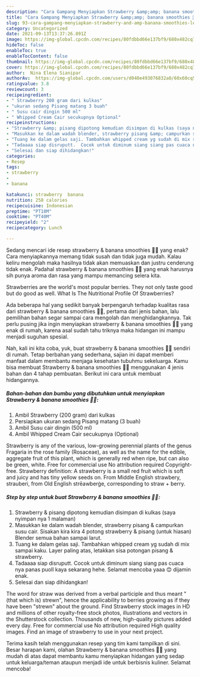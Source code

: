 ```yaml
---
description: "Cara Gampang Menyiapkan Strawberry &amp;amp; banana smoothies 🍓🍌, Lezat"
title: "Cara Gampang Menyiapkan Strawberry &amp;amp; banana smoothies 🍓🍌, Lezat"
slug: 93-cara-gampang-menyiapkan-strawberry-and-amp-banana-smoothies-lezat
category: Uncategorized
date: 2021-09-13T13:37:26.891Z
image: https://img-global.cpcdn.com/recipes/80fdbbd66e137bf9/680x482cq70/strawberry-banana-smoothies-foto-resep-utama.jpg
hideToc: false
enableToc: true
enableTocContent: false
thumbnail: https://img-global.cpcdn.com/recipes/80fdbbd66e137bf9/680x482cq70/strawberry-banana-smoothies-foto-resep-utama.jpg
cover: https://img-global.cpcdn.com/recipes/80fdbbd66e137bf9/680x482cq70/strawberry-banana-smoothies-foto-resep-utama.jpg
author:  Nina Elena Sianipar
authorAv:  https://img-global.cpcdn.com/users/d040e493076832a0/60x60cq50/avatar.jpg
ratingvalue: 3.8
reviewcount: 3
recipeingredient:
- " Strawberry 200 gram dari kulkas"
- "ukuran sedang Pisang matang 3 buah"
- " Susu cair dingin 500 ml"
- " Whipped Cream Cair secukupnya Optional"
recipeinstructions:
- "Strawberry &amp; pisang dipotong kemudian disimpan di kulkas (saya nyimpan nya 1 malaman)"
- "Masukkan ke dalam wadah blender, strawberry pisang &amp; campurkan susu cair. Sisakan kira kira 4 potong strawberry &amp; pisang (untuk hiasan) Blender semua bahan sampai larut."
- "Tuang ke dalam gelas saji. Tambahkan whipped cream yg sudah di mix sampai kaku. Layer paling atas, letakkan sisa potongan pisang &amp; strawberry."
- "Tadaaaa siap disruputt.  Cocok untuk diminum siang siang pas cuaca nya panas puoll kaya sekarang hehe.  Selamat mencoba yaaa 😊 dijamin enak."
- "Selesai dan siap dihidangkan!"
categories:
- Resep
tags:
- strawberry
- 
- banana

katakunci: strawberry  banana 
nutrition: 258 calories
recipecuisine: Indonesian
preptime: "PT18M"
cooktime: "PT40M"
recipeyield: "2"
recipecategory: Lunch

---
```



Sedang mencari ide resep strawberry &amp; banana smoothies 🍓🍌 yang enak? Cara menyiapkannya memang tidak susah dan tidak juga mudah. Kalau keliru mengolah maka hasilnya tidak akan memuaskan dan justru cenderung tidak enak. Padahal strawberry &amp; banana smoothies 🍓🍌 yang enak harusnya sih punya aroma dan rasa yang mampu memancing selera kita.


Strawberries are the world&#39;s most popular berries. They not only taste good but do good as well. What Is The Nutritional Profile Of Strawberries?

Ada beberapa hal yang sedikit banyak berpengaruh terhadap kualitas rasa dari strawberry &amp; banana smoothies 🍓🍌, pertama dari jenis bahan, lalu pemilihan bahan segar sampai cara mengolah dan menghidangkannya. Tak perlu pusing jika ingin menyiapkan strawberry &amp; banana smoothies 🍓🍌 yang enak di rumah, karena asal sudah tahu triknya maka hidangan ini mampu menjadi suguhan spesial.


Nah, kali ini kita coba, yuk, buat strawberry &amp; banana smoothies 🍓🍌 sendiri di rumah. Tetap berbahan yang sederhana, sajian ini dapat memberi manfaat dalam membantu menjaga kesehatan tubuhmu sekeluarga. Kamu bisa membuat Strawberry &amp; banana smoothies 🍓🍌 menggunakan 4 jenis bahan dan 4 tahap pembuatan. Berikut ini cara untuk membuat hidangannya.

<!--inarticleads1-->

##### Bahan-bahan dan bumbu yang dibutuhkan untuk menyiapkan Strawberry &amp; banana smoothies 🍓🍌:

1. Ambil  Strawberry (200 gram) dari kulkas
1. Persiapkan ukuran sedang Pisang matang (3 buah)
1. Ambil  Susu cair dingin (500 ml)
1. Ambil  Whipped Cream Cair secukupnya (Optional)


Strawberry is any of the various, low-growing perennial plants of the genus Fragaria in the rose family (Rosaceae), as well as the name for the edible, aggregate fruit of this plant, which is generally red when ripe, but can also be green, white. Free for commercial use No attribution required Copyright-free. Strawberry definition: A strawberry is a small red fruit which is soft and juicy and has tiny yellow seeds on. From Middle English strawbery, strauberi, from Old English strēawberġe, corresponding to straw +‎ berry. 

<!--inarticleads2-->

##### Step by step untuk buat Strawberry &amp; banana smoothies 🍓🍌:

1. Strawberry &amp; pisang dipotong kemudian disimpan di kulkas (saya nyimpan nya 1 malaman)
1. Masukkan ke dalam wadah blender, strawberry pisang &amp; campurkan susu cair. Sisakan kira kira 4 potong strawberry &amp; pisang (untuk hiasan) Blender semua bahan sampai larut.
1. Tuang ke dalam gelas saji. Tambahkan whipped cream yg sudah di mix sampai kaku. Layer paling atas, letakkan sisa potongan pisang &amp; strawberry.
1. Tadaaaa siap disruputt.  Cocok untuk diminum siang siang pas cuaca nya panas puoll kaya sekarang hehe.  Selamat mencoba yaaa 😊 dijamin enak.
1. Selesai dan siap dihidangkan!

The word for straw was derived from a verbal participle and thus meant &#34;(that which is) strewn&#34;, hence the applicability to berries growing as if they have been &#34;strewn&#34; about the ground. Find Strawberry stock images in HD and millions of other royalty-free stock photos, illustrations and vectors in the Shutterstock collection. Thousands of new, high-quality pictures added every day. Free for commercial use No attribution required High quality images. Find an image of strawberry to use in your next project. 

Terima kasih telah menggunakan resep yang tim kami tampilkan di sini. Besar harapan kami, olahan Strawberry &amp; banana smoothies 🍓🍌 yang mudah di atas dapat membantu kamu menyiapkan hidangan yang sedap untuk keluarga/teman ataupun menjadi ide untuk berbisnis kuliner. Selamat mencoba!
